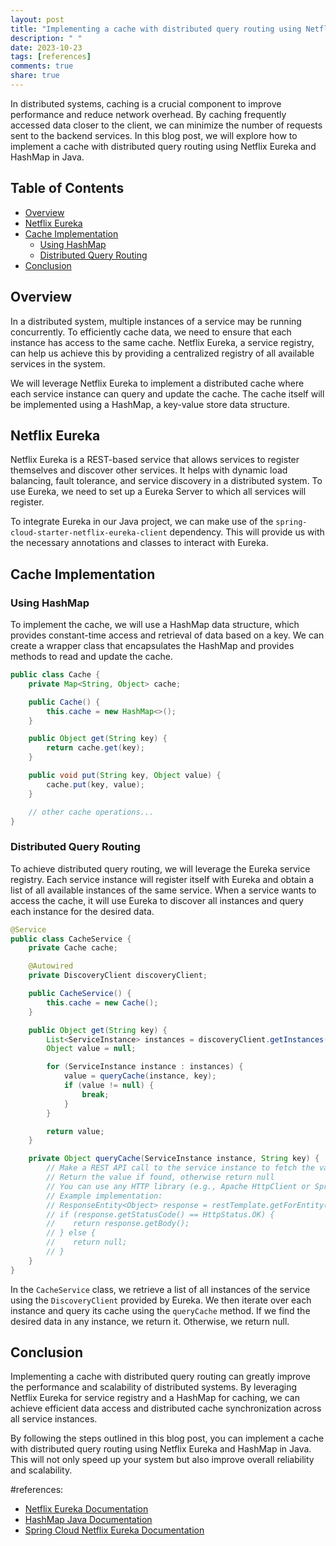 ```yaml
---
layout: post
title: "Implementing a cache with distributed query routing using Netflix Eureka and HashMap in Java"
description: " "
date: 2023-10-23
tags: [references]
comments: true
share: true
---
```


In distributed systems, caching is a crucial component to improve performance and reduce network overhead. By caching frequently accessed data closer to the client, we can minimize the number of requests sent to the backend services. In this blog post, we will explore how to implement a cache with distributed query routing using Netflix Eureka and HashMap in Java.

## Table of Contents
- [Overview](#overview)
- [Netflix Eureka](#netflix-eureka)
- [Cache Implementation](#cache-implementation)
  - [Using HashMap](#using-hashmap)
  - [Distributed Query Routing](#distributed-query-routing)
- [Conclusion](#conclusion)

## Overview

In a distributed system, multiple instances of a service may be running concurrently. To efficiently cache data, we need to ensure that each instance has access to the same cache. Netflix Eureka, a service registry, can help us achieve this by providing a centralized registry of all available services in the system.

We will leverage Netflix Eureka to implement a distributed cache where each service instance can query and update the cache. The cache itself will be implemented using a HashMap, a key-value store data structure.

## Netflix Eureka

Netflix Eureka is a REST-based service that allows services to register themselves and discover other services. It helps with dynamic load balancing, fault tolerance, and service discovery in a distributed system. To use Eureka, we need to set up a Eureka Server to which all services will register.

To integrate Eureka in our Java project, we can make use of the `spring-cloud-starter-netflix-eureka-client` dependency. This will provide us with the necessary annotations and classes to interact with Eureka.

## Cache Implementation

### Using HashMap

To implement the cache, we will use a HashMap data structure, which provides constant-time access and retrieval of data based on a key. We can create a wrapper class that encapsulates the HashMap and provides methods to read and update the cache.

```java
public class Cache {
    private Map<String, Object> cache;

    public Cache() {
        this.cache = new HashMap<>();
    }

    public Object get(String key) {
        return cache.get(key);
    }

    public void put(String key, Object value) {
        cache.put(key, value);
    }

    // other cache operations...
}
```

### Distributed Query Routing

To achieve distributed query routing, we will leverage the Eureka service registry. Each service instance will register itself with Eureka and obtain a list of all available instances of the same service. When a service wants to access the cache, it will use Eureka to discover all instances and query each instance for the desired data.

```java
@Service
public class CacheService {
    private Cache cache;

    @Autowired
    private DiscoveryClient discoveryClient;

    public CacheService() {
        this.cache = new Cache();
    }

    public Object get(String key) {
        List<ServiceInstance> instances = discoveryClient.getInstances("my-service-name");
        Object value = null;

        for (ServiceInstance instance : instances) {
            value = queryCache(instance, key);
            if (value != null) {
                break;
            }
        }

        return value;
    }

    private Object queryCache(ServiceInstance instance, String key) {
        // Make a REST API call to the service instance to fetch the value from its cache
        // Return the value if found, otherwise return null
        // You can use any HTTP library (e.g., Apache HttpClient or Spring RestTemplate) to make the API call
        // Example implementation:
        // ResponseEntity<Object> response = restTemplate.getForEntity(instance.getUri() + "/cache?key=" + key, Object.class);
        // if (response.getStatusCode() == HttpStatus.OK) {
        //    return response.getBody();
        // } else {
        //    return null;
        // }
    }
}
```

In the `CacheService` class, we retrieve a list of all instances of the service using the `DiscoveryClient` provided by Eureka. We then iterate over each instance and query its cache using the `queryCache` method. If we find the desired data in any instance, we return it. Otherwise, we return null.

## Conclusion

Implementing a cache with distributed query routing can greatly improve the performance and scalability of distributed systems. By leveraging Netflix Eureka for service registry and a HashMap for caching, we can achieve efficient data access and distributed cache synchronization across all service instances.

By following the steps outlined in this blog post, you can implement a cache with distributed query routing using Netflix Eureka and HashMap in Java. This will not only speed up your system but also improve overall reliability and scalability.

#references: 
- [Netflix Eureka Documentation](https://github.com/Netflix/eureka)
- [HashMap Java Documentation](https://docs.oracle.com/en/java/javase/11/docs/api/java.base/java/util/HashMap.html)
- [Spring Cloud Netflix Eureka Documentation](https://cloud.spring.io/spring-cloud-netflix/reference/html/)